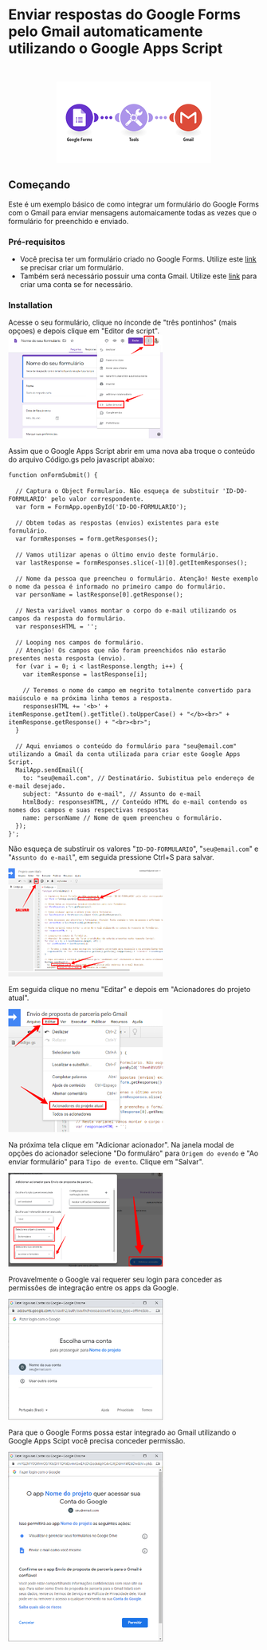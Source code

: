 # Enviar respostas do Google Forms pelo Gmail automaticamente utilizando o Google Apps Script

<br />

<p align="center">
    <img src="https://raw.githubusercontent.com/danielpjr/google-forms-send-mail-with-response/main/images/google-forms-to-gmail.png" alt="Google Forms to Gmail" width="310">
</p>

## Começando

Este é um exemplo básico de como integrar um formulário do Google Forms com o Gmail para enviar mensagens automaicamente todas as vezes que o formulário for preenchido e enviado.

### Pré-requisitos

- Você precisa ter um formulário criado no Google Forms. Utilize este [link](https://docs.google.com/forms/u/0/?tgif=d) se precisar criar um formulário.
- Também será necessário possuir uma conta Gmail. Utilize este [link](https://mail.google.com/mail/u/0/) para criar uma conta se for necessário.

### Installation

Acesse o seu formulário, clique no ínconde de "três pontinhos" (mais opçoes) e depois clique em "Editor de script".
<img src="https://raw.githubusercontent.com/danielpjr/google-forms-send-mail-with-response/main/images/google-forms-01.png" alt="Google Forms to Gmail" width="310">

Assim que o Google Apps Script abrir em uma nova aba troque o conteúdo do arquivo Código.gs pelo javascript abaixo:
```JS
function onFormSubmit() {
  
  // Captura o Object Formulario. Não esqueça de substituir 'ID-DO-FORMULARIO' pelo valor correspondente.
  var form = FormApp.openById('ID-DO-FORMULARIO');
  
  // Obtem todas as respostas (envios) existentes para este formulário.
  var formResponses = form.getResponses();
  
  // Vamos utilizar apenas o último envio deste formulário.
  var lastResponse = formResponses.slice(-1)[0].getItemResponses();
  
  // Nome da pessoa que preencheu o formulário. Atenção! Neste exemplo o nome da pessoa é informado no primeiro campo do formulário.
  var personName = lastResponse[0].getResponse();
  
  // Nesta variável vamos montar o corpo do e-mail utilizando os campos da resposta do formulário.
  var responsesHTML = '';
  
  // Looping nos campos do formulário.
  // Atenção! Os campos que não foram preenchidos não estarão presentes nesta resposta (envio).
  for (var i = 0; i < lastResponse.length; i++) {
    var itemResponse = lastResponse[i];
    
    // Teremos o nome do campo em negrito totalmente convertido para maiúsculo e na próxima linha temos a resposta.
    responsesHTML += '<b>' + itemResponse.getItem().getTitle().toUpperCase() + "</b><br>" + itemResponse.getResponse() + "<br><br>";
  }
  
  // Aqui enviamos o conteúdo do formulário para "seu@email.com" utilizando a Gmail da conta utilizada para criar este Google Apps Script.
  MailApp.sendEmail({
    to: "seu@email.com", // Destinatário. Subistitua pelo endereço de e-mail desejado.
    subject: "Assunto do e-mail", // Assunto do e-mail
    htmlBody: responsesHTML, // Conteúdo HTML do e-mail contendo os nomes dos campos e suas respectivas respostas
    name: personName // Nome de quem preencheu o formulário.
  });
}';
```
Não esqueça de substiruir os valores "`ID-DO-FORMULARIO`", "`seu@email.com`" e "`Assunto do e-mail`", em seguida pressione Ctrl+S para salvar.

<img src="https://raw.githubusercontent.com/danielpjr/google-forms-send-mail-with-response/main/images/google-apps-script-01.png" alt="Google Forms to Gmail" width="310">

Em seguida clique no menu "Editar" e depois em "Acionadores do projeto atual".

<img src="https://raw.githubusercontent.com/danielpjr/google-forms-send-mail-with-response/main/images/google-apps-script-02.png" alt="Google Forms to Gmail" width="310">

Na próxima tela clique em "Adicionar acionador". Na janela modal de opções do acionador selecione "Do formuláro" para `Origem do evendo` e "Ao enviar formulário" para `Tipo de evento`. Clique em "Salvar".

<img src="https://raw.githubusercontent.com/danielpjr/google-forms-send-mail-with-response/main/images/google-apps-script-03.png" alt="Google Forms to Gmail" width="310">

Provavelmente o Google vai requerer seu login para conceder as permissões de integração entre os apps da Google.

<img src="https://raw.githubusercontent.com/danielpjr/google-forms-send-mail-with-response/main/images/google-apps-script-04.png" alt="Google Forms to Gmail" width="310">

Para que o Google Forms possa estar integrado ao Gmail utilizando o Google Apps Scipt você precisa conceder permissão.

<img src="https://raw.githubusercontent.com/danielpjr/google-forms-send-mail-with-response/main/images/google-apps-script-05.png" alt="Google Forms to Gmail" width="310">

